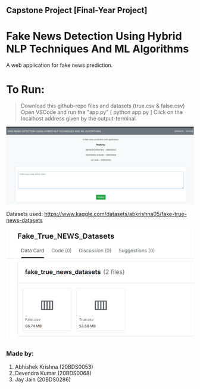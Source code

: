 ## Capstone Project [Final-Year Project]

# Fake News Detection Using Hybrid NLP Techniques And ML Algorithms

A web application for fake news prediction.

# To Run:
> Download this github-repo files and datasets (true.csv & false.csv)
> Open VSCode and run the "app.py" [ python app.py ]
> Click on the localhost address given by the output-terminal

![alt text](webpage.png)

Datasets used: https://www.kaggle.com/datasets/abkrishna05/fake-true-news-datasets

![alt text](kagglepage.png)

### Made by:
  1. Abhishek Krishna (20BDS0053)
  2. Devendra Kumar (20BDS0068)
  3. Jay Jain (20BDS0286)

